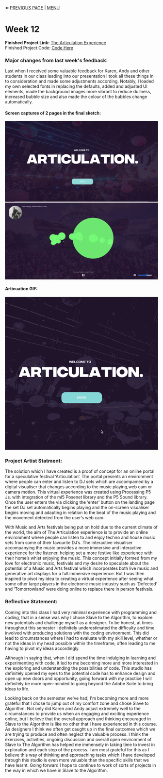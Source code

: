 :arrow_left: [PREVIOUS PAGE](https://github.com/connor-mcnamara/Slave-to-the-algorithm/tree/master/Week%2011 "PREVIOUS PAGE") | [MENU](https://github.com/connor-mcnamara/Slave-to-the-algorithm/blob/master/README.md "MENU")  
# Week 12
**Finished Project Link:** [The Articulation Experience](https://connor-mcnamara.github.io/Slave-to-the-algorithm/Articulation_/ "The Articulation Experience")\
Finished Project Code: [Code Here](https://github.com/connor-mcnamara/Slave-to-the-algorithm/tree/master/Articulation_ "Code Here")


### Major changes from last week's feedback:

Last when I received some valuable feedback for Karen, Andy and other students in our class leading into our presentation I took all these things in to consideration and made some adjustments according. Notably, I loaded my own selected fonts in replacing the defaults, added and adjusted UI elements, made the background images more vibrant to reduce dullness, increased bubble size and also made the colour of the bubbles change automatically.

#### Screen captures of 2 pages in the final sketch:
![](ArticLanding.png)
![](Articulation.png)
#### Articuation GIF:
![](ArticulationGIF640x640.gif)

### Project Artist Statment:
The solution which I have created is a proof of concept for an online portal for a speculative festival ‘Articulation’. The portal presents an environment where people can enter and listen to DJ sets which are accompanied by a digital visualiser that changes according to the music playing,web cam or camera motion.
This virtual experience was created using Processing P5 Js. with integration of the ml5 Posenet library and the P5 Sound library. Once the user enters the via clicking the ‘enter’ button on the landing page the set DJ set automatically begins playing and the on-screen visualiser begins moving and adapting in relation to the beat of the music playing and the movement detected from the user’s web cam.

With Music and Arts festivals being put on hold due to the current climate of the world, the aim of The Articulation experience is to provide an online environment where people can listen to and enjoy techno and house music sets from some of their favourite DJ’s. The interactive visualiser accompanying the music provides a more immersive and interactive experience for the listener, helping set a more festive like experience with their home’s whist enjoying the music.
This concept initially formed from my love for electronic music, festivals and my desire to speculate about the potential of a Music and Arts festival which incorporates both live music and generative art displays for a full immersive experience. But I was then inspired to pivot my idea to creating a virtual experience after seeing what some other large players in the electronic music industry such as ‘Defected’ and ‘Tomorrowland’ were doing online to replace there in person festivals.

### Reflective Statement:
Coming into this class I had very minimal experience with programming and coding, that in a sense was why I chose Slave to the Algorithm, to explore new potentials and challenge myself as a designer. To be honest, at times throughout this semester I definitely underestimated the difficulty and time involved with producing solutions with the coding environment. This did lead to circumstances where I had to evaluate with my skill level, whether or not the ideas in my head possible within the timeframe, often leading to me having to pivot my ideas accordingly.

Although in saying that, when I did spend the time indulging in learning and experimenting with code, it led to me becoming more and more interested in the exploring and understanding the possibilities of code. This studio has definitely opened my eyes to the potential code has to enhance design and open up new doors and opportunity, going forward with my practice I will definitely be more open-minded to going beyond the Adobe Suite to bring ideas to life.

Looking back on the semester we've had; I'm becoming more and more grateful that I chose to jump out of my comfort zone and chose Slave to Algorithm. Not only did Karen and Andy adjust extremely well to the circumstances to provide us when an engaging and exciting experience online, but I believe that the overall approach and thinking encouraged in Slave to the Algorithm is like no other that I have experienced in this course. As designers I think we often get caught up in the final outcomes which we are trying to produce and often neglect the valuable process. I think the exercises, activities, ongoing discussion and overall open environment of Slave to The Algorithm has helped me immensely in taking time to invest in exploration and each step of the process. I am most grateful for this as I believe this way of thinking and approaching tasks which I have developed through this studio is even more valuable than the specific skills that we have learnt. Going forward I hope to continue to work of sorts of projects in the way in which we have in Slave to the Algorithm.
